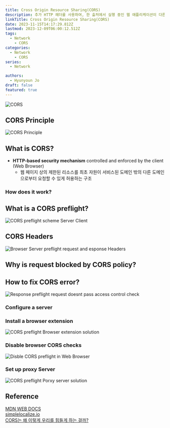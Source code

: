 ```yaml
---
title: Cross Origin Resource Sharing(CORS)
description: 추가 HTTP 헤더를 사용하여, 한 출처에서 실행 중인 웹 애플리케이션이 다른 출처의 선택한 자원에 접근할 수 있는 권한을 부여하도록 브라우저에 알려주는 체제
linkTitle: Cross Origin Resource Sharing(CORS)
date: 2023-11-15T14:17:29.812Z
lastmod: 2023-12-09T06:00:12.512Z
tags:
  - Network
    - CORS
categories:
  - Network
    - CORS
series:
  - Network

authors:
  - Hyunyoun Jo
draft: false
featured: true
---
```


![CORS](media/images/cors.png "https://securityzines.com/flyers/cors.html")

## CORS Principle

![CORS Principle](media/images/cors_principle.png "https://medium.com/@jiri.caga/issue-call-put-method-on-rest-api-write-in-spring-framework-cross-origin-request-blocked-c68f9390b9b1")

## What is CORS?

- **HTTP-based security mechanism** controlled and enforced by the client (Web Browser)
  - 웹 페이지 상의 제한된 리소스를 최초 자원이 서비스된 도메인 밖의 다른 도메인으로부터 요청할 수 있게 허용하는 구조

### How does it work?

## What is a CORS preflight?

![CORS preflight scheme Server Client](media/images/cors-preflight-scheme-server-client.jpg)

## CORS Headers

![Browser Server preflight request and esponse Headers](media/images/browser-server-preflight-request-and-response-headers.jpg "https://simplelocalize.io/blog/posts/what-is-cors/")

## Why is request blocked by CORS policy?

## How to fix CORS error?

![Response preflight request doesnt pass access control check](media/images/response-preflight-request-doesnt-pass-access-control-check.jpg "https://simplelocalize.io/blog/posts/what-is-cors/")

### Configure a server

### Install a browser extension

![CORS preflight Browser extension solution](media/images/cors-preflight-browser-extension-solution.jpg "https://simplelocalize.io/blog/posts/what-is-cors/")

### Disable browser CORS checks

![Disble CORS preflight in Web Browser](media/images/disabled-cors-preflight-in-web-browser.jpg "https://simplelocalize.io/blog/posts/what-is-cors/")

### Set up proxy Server

![CORS preflight Porxy server solution](media/images/cors-preflight-proxy-server-solution.jpg "https://simplelocalize.io/blog/posts/what-is-cors/")

## Reference

[MDN WEB DOCS](https://developer.mozilla.org/ko/docs/Web/HTTP/CORS)  
[simplelocalize.io](https://simplelocalize.io/blog/posts/what-is-cors/)  
[CORS는 왜 이렇게 우리를 힘들게 하는 걸까?](https://yozm.wishket.com/magazine/detail/1225/)
